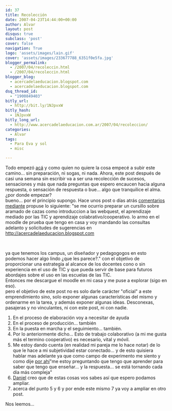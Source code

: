 ```yaml
---
id: 37
title: Recolección
date: 2007-04-23T14:44:00+00:00
author: Alvar
layout: post
disqus: true
subclass: 'post'
cover: false
navigation: True
logo: 'assets/images/lain.gif'
cover: 'assets/images/233677788_6351f0e5fa.jpg'
blogger_permalink:
  - /2007/04/recoleccin.html
  - /2007/04/recoleccin.html
blogger_blog:
  - acercadelaeducacion.blogspot.com
  - acercadelaeducacion.blogspot.com
dsq_thread_id:
  - "1900849403"
bitly_url:
  - http://bit.ly/1NJpvxW
bitly_hash:
  - 1NJpvxW
bitly_long_url:
  - http://www.acercadelaeducacion.com.ar/2007/04/recoleccion/
categories:
  - Alvar
tags:
  - Para Eva y sol
  - misc

---
```

Todo empezó <a href="http://karpicius.freeflux.net/blog/archive/2007/04/10/curso-web-2-0-para-docentes-en-abril.html#comments">acá</a> y como quien no quiere la cosa empecé a subir este camino... sin preparación, ni sogas, ni nada. Ahora, este post después de casi una semana sin escribir va a ser una recolección de sucesos, sensaciones y más que nada preguntas que espero encaucen hacia alguna respuesta, o sensación de respuesta o bue... algo que tranquilice el alma.<br />¿por donde empezar?<br />bueno... por el principio supongo.  Hace unos post  o días atrás <a href="http://karpicius.freeflux.net/blog/archive/2007/04/10/curso-web-2-0-para-docentes-en-abril.html">comentarios mediante</a> propuse lo siguiente: "se me ocurrio preparar un cursillo sobre aramado de cazas como introduccion a las webquest, el aprendizaje mediado por las TIC y aprendizaje colabrativo/cooperativo. lo armo en el moodle de prueba que tengo en casa y voy mandando las consultas adelanto y solicitudes de sugerencias en <a href="http://acercadelaeducacion.blogspot.com/">http://acercadelaeducacion.blogspot.com</a>

<br />

ya que tenemos los campus, un diseñador y pedagogogos en esto podemos hacer algo lindo ¿que les parece?." con el objetivo de proporcionar una estrategia al alcance de los docentes cono o sin experiencia en el uso de TIC y que pueda servir de base para futuros abordajes sobre el uso en las escuelas de las TIC.<br />Entonces me descargue el moodle en mi casa y me puse a explorar (sigo en eso).<br />pero el objetivo de este post no es solo darle carácter "oficial" a este emprendimiento sino, solo exponer algunas características del mismo y ordenarme en la tarea, y además exponer algunas ideas. Desconexas, pasajeras y no vinculantes, ni con este post, ni con nadie.<br />

<ol>
<li>En el proceso de elaboración voy a necesitar de ayuda</li>
<li>En el proceso de producción... también</li>
<li>En la puesta en marcha y el seguimiento... también.</li>
<li>Por lo anteriormente dicho... Esto de trabajo colaborativo (a mi me gusta más el termino cooperativo) es necesario, vital y  móvil.</li>
<li>Me estoy dando cuenta (en realidad mi pareja me lo hace notar) de lo que le hace a mi subjetividad estar conectado... y de esto quisiera hablar mas adelante ya que como campo de experimento me siento y  como dije <a href="http://karpicius.freeflux.net/blog/archive/2007/04/18/de-premios-y-castigos.html#comments">por ahí</a>"me estoy preguntando que tengo que aprender para saber que tengo que enseñar... y la respuesta... se está tornando cada día más compleja"</li>
<li><a href="http://danielkaar.wordpress.com/">Daniel</a>  creo que de estas cosas vos sabes así que espero podamos ampliar.</li>
<li>acerca del punto 5 y 6 y por ende este mismo 7 ya voy a ampliar en otro post.</li>
</ol>
Nos leemos...
